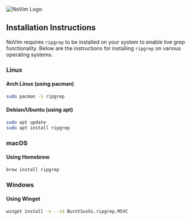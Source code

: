 ![NoVim Logo](https://i.imgur.com/nmqwea5.png)

## Installation Instructions

NoVim requires `ripgrep` to be installed on your system to enable live grep functionality. Below are the instructions for installing `ripgrep` on various operating systems.

### Linux

#### Arch Linux (using pacman)
```bash
sudo pacman -S ripgrep
```

#### Debian/Ubuntu (using apt)
```bash
sudo apt update
sudo apt install ripgrep
```

### macOS

#### Using Homebrew
```bash
brew install ripgrep
```

### Windows

#### Using Winget
```bash
winget install -e --id BurntSushi.ripgrep.MSVC
```
